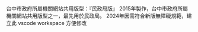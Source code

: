 台中市政府所屬機關網站共用版型：『民政局版』
2015年製作，台中市政府所屬機關網站共用版型之一，最先用於民政局。
2024年因需符合新版無障礙規範，建立此 vscode workspace 方便修改
